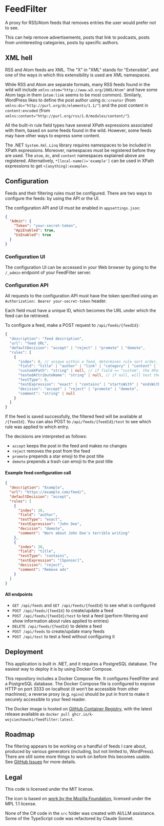 # FeedFilter

A proxy for RSS/Atom feeds that removes entries the user would prefer not to see.

This can help remove advertisements, posts that link to podcasts, posts from uninteresting categories, posts by specific authors.

## XML hell

RSS and Atom feeds are XML. The "X" in "XML" stands for "Extensible", and one of the ways in which this extensibility is used are XML namespaces.

While RSS and Atom are separate formats, many RSS feeds found in the wild will include `xmlns:atom="http://www.w3.org/2005/Atom"` and have some Atom tags in them (`atom:link` seems to be most common). Similarly, WordPress likes to define the post author using `dc:creator` (from `xmlns:dc="http://purl.org/dc/elements/1.1/"`) and the post content in `content:encoded` (from `xmlns:content="http://purl.org/rss/1.0/modules/content/"`).

All the built-in rule field types have several XPath expressions associated with them, based on some feeds found in the wild. However, some feeds may have other ways to express some content.

The .NET `System.Xml.Linq` library requires namespaces to be included in XPath expressions. Moreover, namespaces must be registered before they are used. The `atom`, `dc`, and `content` namespaces explained above are registered. Alternatively, `*[local-name()='example']` can be used in XPath expressions to get `<[anything]:example>`.

## Configuration

Feeds and their filtering rules must be configured. There are two ways to configure the feeds: by using the API or the UI.

The configuration API and UI must be enabled in `appsettings.json`:

```json
{
  "Admin": {
    "Token": "your-secret-token",
    "ApiEnabled": true,
    "UiEnabled": true
  }
}
```

### Configuration UI

The configuration UI can be accessed in your Web browser by going to the `/_admin` endpoint of your FeedFilter server.

### Configuration API

All requests to the configuration API must have the token specified using an `Authorization: Bearer your-secret-token` header.

Each field must have a unique ID, which becomes the URL under which the feed can be retrieved.

To configure a feed, make a POST request to `/api/feeds/{feedId}`:

```typescript
{
  "description": "feed description",
  "url": "feed URL",
  "defaultDecision": "accept" | "reject" | "promote" | "demote",
  "rules": [
    {
      "index": 0, // unique within a feed, determines rule sort order, first rule to match wins
      "field": "title" | "author" | "link" | "category" | "content" | "custom",
      "customXPath": "string" | null, // if field == "custom", the XPath of the element to test
      "testedAttributeName": "string" | null, // if null, will test the field contents
      "testType": 0,
      "testExpression": "exact" | "contains" | "startsWith" | "endsWith" | "regex", // regex is case-insensitive, remaining types are case-sensitive
      "decision": "accept" | "reject" | "promote" | "demote",
      "comment": "string" | null
    }
  ]
}
```

If the feed is saved successfully, the filtered feed will be available at `/{feedId}`. You can also POST to `/api/feeds/{feedId}/test` to see which rule was applied to which entry.

The decisions are interpreted as follows:

* `accept` keeps the post in the feed and makes no changes
* `reject` removes the post from the feed
* `promote` prepends a star emoji to the post title
* `demote` prepends a trash can emoji to the post title

#### Example feed configuration call

```json
{
  "description": "Example",
  "url": "https://example.com/feed/",
  "defaultDecision": "accept",
  "rules": [
    {
      "index": 10,
      "field": "author",
      "testType": "exact",
      "testExpression": "John Doe",
      "decision": "demote",
      "comment": "Warn about John Doe's terrible writing"
    },
    {
      "index": 20,
      "field": "title",
      "testType": "contains",
      "testExpression": "[Sponsor]",
      "decision": "reject",
      "comment": "Remove ads"
    }
  ]
}
```

#### All endpoints

* `GET /api/feeds` and `GET /api/feeds/{feedId}` to see what is configured
* `POST /api/feeds/{feedId}` to create/update a feed
* `POST /api/feeds/{feedId}/test` to test a feed (perform filtering and show information about rules applied to entries)
* `DELETE /api/feeds/{feedId}` to delete a feed
* `POST /api/feeds` to create/update many feeds
* `POST /api/test` to test a feed without configuring it

## Deployment

This application is built in .NET, and it requires a PostgreSQL database. The easiest way to deploy it is by using Docker Compose.

This repository includes a Docker Compose file. It configures FeedFilter and a PostgreSQL database. The Docker Compose file is configured to expose HTTP on port 3333 on localhost (it won’t be accessible from other machines); a reverse proxy (e.g. `nginx`) should be put in front to make it securely accessible to your feed reader.

The Docker image is hosted on [GitHub Container Registry](https://github.com/K-Wojciechowski/FeedFilter/pkgs/container/feedfilter), with the latest release available as `docker pull ghcr.io/k-wojciechowski/feedfilter:latest`.

## Roadmap

The filtering appears to be working on a handful of feeds I care about, produced by various generators (including, but not limited to, WordPress). There are still some more things to work on before this becomes usable. See [GitHub Issues](https://github.com/K-Wojciechowski/FeedFilter/issues) for more details.

## Legal

This code is licensed under the MIT license.

The icon is based on [work by the Mozilla Foundation](https://commons.wikimedia.org/wiki/File:Feed-icon.svg), licensed under the MPL 1.1 license.

None of the C# code in the `src` folder was created with AI/LLM assistance. Some of the TypeScript code was refactored by Claude Sonnet.
